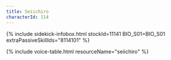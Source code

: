 ```yaml
---
title: Seiichiro
characterId: 114
---
```


{% include sidekick-infobox.html stockId=11141 BIO_S01=BIO_S01 extraPassiveSkillIds="8114101" %}

{% include voice-table.html resourceName="seiichiro"
%}
